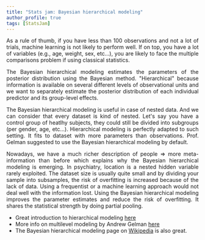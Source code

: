 ```yaml
---
title: "Stats jam: Bayesian hierarchical modeling"
author_profile: true
tags: [StatsJam]
---
```


<p align="justify">
As a rule of thumb, if you have less than 100 observations and not a lot of trials, machine learning is not likely to perform well.
If on top, you have a lot of variables (e.g., age, weight, sex, etc...), you are likely to face the multiple comparisons problem if using classical statistics.
</p>

<p align="justify">
The Bayesian hierarchical modeling estimates the parameters of the posterior distribution using the Bayesian method.
"Hierarchical" because information is available on several different levels of observational units 
and we want to separately estimate the posterior distribution of each individual predictor and its group-level effects. 
</p>
<p align="justify">
The Bayesian hierarchical modeling is useful in case of nested data. And we can consider that every dataset is kind of nested. Let's say you have a control group of heatlhy subjects, they could still be divided into subgroups (per gender, age, etc...).
Hierarchical modeling is perfectly adapted to such setting. It fits to dataset with more parameters than observations.
Prof. Gelman suggested to use the Bayesian hierarchical modeling by default.
</p>
<p align="justify">
Nowadays, we have a much richer description of people => more meta-information than before which explains why the Bayesian hierarchical modeling is emerging.
In psychiatry, location is a nested hidden variable rarely exploited. The dataset size is usually quite small and by dividing your sample into subsamples, the risk of
overfitting is increased because of the lack of data. Using a frequentist or a machine learning approach would not deal well with the information lost.
Using the Bayesian hierarchical modeling improves the parameter estimates and reduce the risk of overfitting. It shares the statistical strength by doing partial pooling.
</p>

* Great introduction to hierarchical modeling [here](http://mfviz.com/hierarchical-models/)
* More info on multilevel modeling by Andrew Gelman [here](http://www.stat.columbia.edu/~gelman/research/published/multi2.pdf)
* The Bayesian hierarchical modeling page on [Wikipedia](https://en.wikipedia.org/wiki/Bayesian_hierarchical_modeling) is also great.
